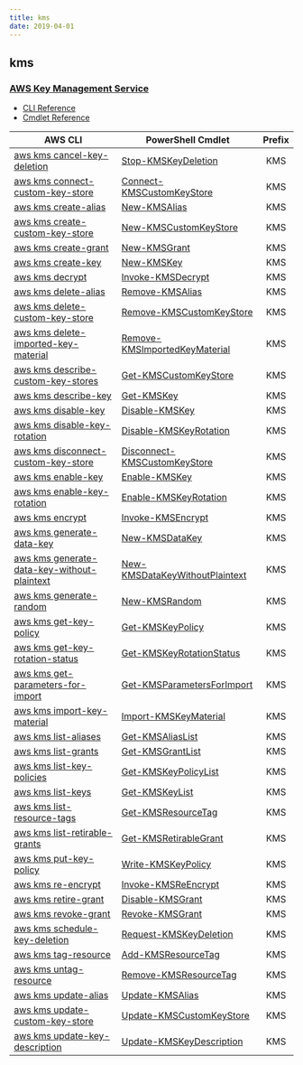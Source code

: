 ```yaml
---
title: kms
date: 2019-04-01
---
```


## kms

### [AWS Key Management Service](https://aws.amazon.com/kms/)

* [CLI Reference](https://docs.aws.amazon.com/cli/latest/reference/kms/index.html)
* [Cmdlet Reference](https://docs.aws.amazon.com/powershell/latest/reference/items/AWS_Key_Management_Service_cmdlets.html)

|AWS CLI|PowerShell Cmdlet|Prefix|
|----|----|:--:|
|[aws kms cancel-key-deletion](https://docs.aws.amazon.com/cli/latest/reference/kms/cancel-key-deletion.html)|[Stop-KMSKeyDeletion](https://docs.aws.amazon.com/powershell/latest/reference/items/Stop-KMSKeyDeletion.html)|KMS|
|[aws kms connect-custom-key-store](https://docs.aws.amazon.com/cli/latest/reference/kms/connect-custom-key-store.html)|[Connect-KMSCustomKeyStore](https://docs.aws.amazon.com/powershell/latest/reference/items/Connect-KMSCustomKeyStore.html)|KMS|
|[aws kms create-alias](https://docs.aws.amazon.com/cli/latest/reference/kms/create-alias.html)|[New-KMSAlias](https://docs.aws.amazon.com/powershell/latest/reference/items/New-KMSAlias.html)|KMS|
|[aws kms create-custom-key-store](https://docs.aws.amazon.com/cli/latest/reference/kms/create-custom-key-store.html)|[New-KMSCustomKeyStore](https://docs.aws.amazon.com/powershell/latest/reference/items/New-KMSCustomKeyStore.html)|KMS|
|[aws kms create-grant](https://docs.aws.amazon.com/cli/latest/reference/kms/create-grant.html)|[New-KMSGrant](https://docs.aws.amazon.com/powershell/latest/reference/items/New-KMSGrant.html)|KMS|
|[aws kms create-key](https://docs.aws.amazon.com/cli/latest/reference/kms/create-key.html)|[New-KMSKey](https://docs.aws.amazon.com/powershell/latest/reference/items/New-KMSKey.html)|KMS|
|[aws kms decrypt](https://docs.aws.amazon.com/cli/latest/reference/kms/decrypt.html)|[Invoke-KMSDecrypt](https://docs.aws.amazon.com/powershell/latest/reference/items/Invoke-KMSDecrypt.html)|KMS|
|[aws kms delete-alias](https://docs.aws.amazon.com/cli/latest/reference/kms/delete-alias.html)|[Remove-KMSAlias](https://docs.aws.amazon.com/powershell/latest/reference/items/Remove-KMSAlias.html)|KMS|
|[aws kms delete-custom-key-store](https://docs.aws.amazon.com/cli/latest/reference/kms/delete-custom-key-store.html)|[Remove-KMSCustomKeyStore](https://docs.aws.amazon.com/powershell/latest/reference/items/Remove-KMSCustomKeyStore.html)|KMS|
|[aws kms delete-imported-key-material](https://docs.aws.amazon.com/cli/latest/reference/kms/delete-imported-key-material.html)|[Remove-KMSImportedKeyMaterial](https://docs.aws.amazon.com/powershell/latest/reference/items/Remove-KMSImportedKeyMaterial.html)|KMS|
|[aws kms describe-custom-key-stores](https://docs.aws.amazon.com/cli/latest/reference/kms/describe-custom-key-stores.html)|[Get-KMSCustomKeyStore](https://docs.aws.amazon.com/powershell/latest/reference/items/Get-KMSCustomKeyStore.html)|KMS|
|[aws kms describe-key](https://docs.aws.amazon.com/cli/latest/reference/kms/describe-key.html)|[Get-KMSKey](https://docs.aws.amazon.com/powershell/latest/reference/items/Get-KMSKey.html)|KMS|
|[aws kms disable-key](https://docs.aws.amazon.com/cli/latest/reference/kms/disable-key.html)|[Disable-KMSKey](https://docs.aws.amazon.com/powershell/latest/reference/items/Disable-KMSKey.html)|KMS|
|[aws kms disable-key-rotation](https://docs.aws.amazon.com/cli/latest/reference/kms/disable-key-rotation.html)|[Disable-KMSKeyRotation](https://docs.aws.amazon.com/powershell/latest/reference/items/Disable-KMSKeyRotation.html)|KMS|
|[aws kms disconnect-custom-key-store](https://docs.aws.amazon.com/cli/latest/reference/kms/disconnect-custom-key-store.html)|[Disconnect-KMSCustomKeyStore](https://docs.aws.amazon.com/powershell/latest/reference/items/Disconnect-KMSCustomKeyStore.html)|KMS|
|[aws kms enable-key](https://docs.aws.amazon.com/cli/latest/reference/kms/enable-key.html)|[Enable-KMSKey](https://docs.aws.amazon.com/powershell/latest/reference/items/Enable-KMSKey.html)|KMS|
|[aws kms enable-key-rotation](https://docs.aws.amazon.com/cli/latest/reference/kms/enable-key-rotation.html)|[Enable-KMSKeyRotation](https://docs.aws.amazon.com/powershell/latest/reference/items/Enable-KMSKeyRotation.html)|KMS|
|[aws kms encrypt](https://docs.aws.amazon.com/cli/latest/reference/kms/encrypt.html)|[Invoke-KMSEncrypt](https://docs.aws.amazon.com/powershell/latest/reference/items/Invoke-KMSEncrypt.html)|KMS|
|[aws kms generate-data-key](https://docs.aws.amazon.com/cli/latest/reference/kms/generate-data-key.html)|[New-KMSDataKey](https://docs.aws.amazon.com/powershell/latest/reference/items/New-KMSDataKey.html)|KMS|
|[aws kms generate-data-key-without-plaintext](https://docs.aws.amazon.com/cli/latest/reference/kms/generate-data-key-without-plaintext.html)|[New-KMSDataKeyWithoutPlaintext](https://docs.aws.amazon.com/powershell/latest/reference/items/New-KMSDataKeyWithoutPlaintext.html)|KMS|
|[aws kms generate-random](https://docs.aws.amazon.com/cli/latest/reference/kms/generate-random.html)|[New-KMSRandom](https://docs.aws.amazon.com/powershell/latest/reference/items/New-KMSRandom.html)|KMS|
|[aws kms get-key-policy](https://docs.aws.amazon.com/cli/latest/reference/kms/get-key-policy.html)|[Get-KMSKeyPolicy](https://docs.aws.amazon.com/powershell/latest/reference/items/Get-KMSKeyPolicy.html)|KMS|
|[aws kms get-key-rotation-status](https://docs.aws.amazon.com/cli/latest/reference/kms/get-key-rotation-status.html)|[Get-KMSKeyRotationStatus](https://docs.aws.amazon.com/powershell/latest/reference/items/Get-KMSKeyRotationStatus.html)|KMS|
|[aws kms get-parameters-for-import](https://docs.aws.amazon.com/cli/latest/reference/kms/get-parameters-for-import.html)|[Get-KMSParametersForImport](https://docs.aws.amazon.com/powershell/latest/reference/items/Get-KMSParametersForImport.html)|KMS|
|[aws kms import-key-material](https://docs.aws.amazon.com/cli/latest/reference/kms/import-key-material.html)|[Import-KMSKeyMaterial](https://docs.aws.amazon.com/powershell/latest/reference/items/Import-KMSKeyMaterial.html)|KMS|
|[aws kms list-aliases](https://docs.aws.amazon.com/cli/latest/reference/kms/list-aliases.html)|[Get-KMSAliasList](https://docs.aws.amazon.com/powershell/latest/reference/items/Get-KMSAliasList.html)|KMS|
|[aws kms list-grants](https://docs.aws.amazon.com/cli/latest/reference/kms/list-grants.html)|[Get-KMSGrantList](https://docs.aws.amazon.com/powershell/latest/reference/items/Get-KMSGrantList.html)|KMS|
|[aws kms list-key-policies](https://docs.aws.amazon.com/cli/latest/reference/kms/list-key-policies.html)|[Get-KMSKeyPolicyList](https://docs.aws.amazon.com/powershell/latest/reference/items/Get-KMSKeyPolicyList.html)|KMS|
|[aws kms list-keys](https://docs.aws.amazon.com/cli/latest/reference/kms/list-keys.html)|[Get-KMSKeyList](https://docs.aws.amazon.com/powershell/latest/reference/items/Get-KMSKeyList.html)|KMS|
|[aws kms list-resource-tags](https://docs.aws.amazon.com/cli/latest/reference/kms/list-resource-tags.html)|[Get-KMSResourceTag](https://docs.aws.amazon.com/powershell/latest/reference/items/Get-KMSResourceTag.html)|KMS|
|[aws kms list-retirable-grants](https://docs.aws.amazon.com/cli/latest/reference/kms/list-retirable-grants.html)|[Get-KMSRetirableGrant](https://docs.aws.amazon.com/powershell/latest/reference/items/Get-KMSRetirableGrant.html)|KMS|
|[aws kms put-key-policy](https://docs.aws.amazon.com/cli/latest/reference/kms/put-key-policy.html)|[Write-KMSKeyPolicy](https://docs.aws.amazon.com/powershell/latest/reference/items/Write-KMSKeyPolicy.html)|KMS|
|[aws kms re-encrypt](https://docs.aws.amazon.com/cli/latest/reference/kms/re-encrypt.html)|[Invoke-KMSReEncrypt](https://docs.aws.amazon.com/powershell/latest/reference/items/Invoke-KMSReEncrypt.html)|KMS|
|[aws kms retire-grant](https://docs.aws.amazon.com/cli/latest/reference/kms/retire-grant.html)|[Disable-KMSGrant](https://docs.aws.amazon.com/powershell/latest/reference/items/Disable-KMSGrant.html)|KMS|
|[aws kms revoke-grant](https://docs.aws.amazon.com/cli/latest/reference/kms/revoke-grant.html)|[Revoke-KMSGrant](https://docs.aws.amazon.com/powershell/latest/reference/items/Revoke-KMSGrant.html)|KMS|
|[aws kms schedule-key-deletion](https://docs.aws.amazon.com/cli/latest/reference/kms/schedule-key-deletion.html)|[Request-KMSKeyDeletion](https://docs.aws.amazon.com/powershell/latest/reference/items/Request-KMSKeyDeletion.html)|KMS|
|[aws kms tag-resource](https://docs.aws.amazon.com/cli/latest/reference/kms/tag-resource.html)|[Add-KMSResourceTag](https://docs.aws.amazon.com/powershell/latest/reference/items/Add-KMSResourceTag.html)|KMS|
|[aws kms untag-resource](https://docs.aws.amazon.com/cli/latest/reference/kms/untag-resource.html)|[Remove-KMSResourceTag](https://docs.aws.amazon.com/powershell/latest/reference/items/Remove-KMSResourceTag.html)|KMS|
|[aws kms update-alias](https://docs.aws.amazon.com/cli/latest/reference/kms/update-alias.html)|[Update-KMSAlias](https://docs.aws.amazon.com/powershell/latest/reference/items/Update-KMSAlias.html)|KMS|
|[aws kms update-custom-key-store](https://docs.aws.amazon.com/cli/latest/reference/kms/update-custom-key-store.html)|[Update-KMSCustomKeyStore](https://docs.aws.amazon.com/powershell/latest/reference/items/Update-KMSCustomKeyStore.html)|KMS|
|[aws kms update-key-description](https://docs.aws.amazon.com/cli/latest/reference/kms/update-key-description.html)|[Update-KMSKeyDescription](https://docs.aws.amazon.com/powershell/latest/reference/items/Update-KMSKeyDescription.html)|KMS|

